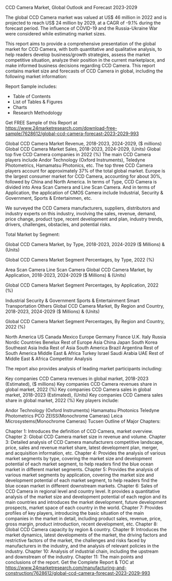 CCD Camera Market, Global Outlook and Forecast 2023-2029

The global CCD Camera market was valued at US$ 46 million in 2022 and is projected to reach US$ 24 million by 2029, at a CAGR of -9.1% during the forecast period. The influence of COVID-19 and the Russia-Ukraine War were considered while estimating market sizes.

This report aims to provide a comprehensive presentation of the global market for CCD Camera, with both quantitative and qualitative analysis, to help readers develop business/growth strategies, assess the market competitive situation, analyze their position in the current marketplace, and make informed business decisions regarding CCD Camera. This report contains market size and forecasts of CCD Camera in global, including the following market information:

Report Sample includes:
- Table of Contents
- List of Tables & Figures
- Charts
- Research Methodology

Get FREE Sample of this Report at https://www.24marketresearch.com/download-free-sample/7628612/global-ccd-camera-forecast-2023-2029-993

Global CCD Camera Market Revenue, 2018-2023, 2024-2029, ($ millions)
Global CCD Camera Market Sales, 2018-2023, 2024-2029, (Units)
Global top five CCD Camera companies in 2022 (%)
The main CCD Camera players include Andor Technology (Oxford Instruments), Teledyne Photometrics, Hamamatsu Photonics, etc. The top three CCD Camera players account for approximately 37% of the total global market. Europe is the largest consumer market for CCD Camera, accounting for about 30%, followed by China and North America. In terms of Type, CCD Camera is divided into Area Scan Camera and Line Scan Camera. And in terms of Application, the application of CMOS Camera include Industrial, Security & Government, Sports & Entertainmen, etc.

We surveyed the CCD Camera manufacturers, suppliers, distributors and industry experts on this industry, involving the sales, revenue, demand, price change, product type, recent development and plan, industry trends, drivers, challenges, obstacles, and potential risks.

Total Market by Segment:

Global CCD Camera Market, by Type, 2018-2023, 2024-2029 ($ Millions) & (Units)

Global CCD Camera Market Segment Percentages, by Type, 2022 (%)

Area Scan Camera
Line Scan Camera
Global CCD Camera Market, by Application, 2018-2023, 2024-2029 ($ Millions) & (Units)

Global CCD Camera Market Segment Percentages, by Application, 2022 (%)

Industrial
Security & Government
Sports & Entertainment
Smart Transportation
Others
Global CCD Camera Market, By Region and Country, 2018-2023, 2024-2029 ($ Millions) & (Units)

Global CCD Camera Market Segment Percentages, By Region and Country, 2022 (%)

North America
US
Canada
Mexico
Europe
Germany
France
U.K.
Italy
Russia
Nordic Countries
Benelux
Rest of Europe
Asia
China
Japan
South Korea
Southeast Asia
India
Rest of Asia
South America
Brazil
Argentina
Rest of South America
Middle East & Africa
Turkey
Israel
Saudi Arabia
UAE
Rest of Middle East & Africa
Competitor Analysis

The report also provides analysis of leading market participants including:

Key companies CCD Camera revenues in global market, 2018-2023 (Estimated), ($ millions)
Key companies CCD Camera revenues share in global market, 2022 (%)
Key companies CCD Camera sales in global market, 2018-2023 (Estimated), (Units)
Key companies CCD Camera sales share in global market, 2022 (%)
Key players include:

Andor Technology (Oxford Instruments)
Hamamatsu Photonics
Teledyne Photometrics
PCO
ZEISS(Monochrome Cameras)
Leica Microsystems(Monochrome Cameras)
Tucsen
Outline of Major Chapters:

Chapter 1: Introduces the definition of CCD Camera, market overview.
Chapter 2: Global CCD Camera market size in revenue and volume.
Chapter 3: Detailed analysis of CCD Camera manufacturers competitive landscape, price, sales and revenue market share, latest development plan, merger, and acquisition information, etc.
Chapter 4: Provides the analysis of various market segments by type, covering the market size and development potential of each market segment, to help readers find the blue ocean market in different market segments.
Chapter 5: Provides the analysis of various market segments by application, covering the market size and development potential of each market segment, to help readers find the blue ocean market in different downstream markets.
Chapter 6: Sales of CCD Camera in regional level and country level. It provides a quantitative analysis of the market size and development potential of each region and its main countries and introduces the market development, future development prospects, market space of each country in the world.
Chapter 7: Provides profiles of key players, introducing the basic situation of the main companies in the market in detail, including product sales, revenue, price, gross margin, product introduction, recent development, etc.
Chapter 8: Global CCD Camera capacity by region & country.
Chapter 9: Introduces the market dynamics, latest developments of the market, the driving factors and restrictive factors of the market, the challenges and risks faced by manufacturers in the industry, and the analysis of relevant policies in the industry.
Chapter 10: Analysis of industrial chain, including the upstream and downstream of the industry.
Chapter 11: The main points and conclusions of the report.
Get the Complete Report & TOC at https://www.24marketresearch.com/manufacturing-and-construction/7628612/global-ccd-camera-forecast-2023-2029-993
